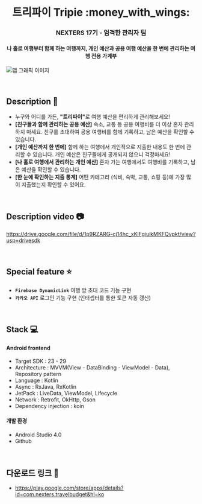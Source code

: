 <h1 align="center">트리파이 Tripie :money_with_wings:</h1>
<h3 align="center"> NEXTERS 17기 - 엄격한 관리자 팀 </h3>
<h4 align="center">나 홀로 여행부터 함께 하는 여행까지, 개인 예산과 공용 여행 예산을 한 번에 관리하는 여행 전용 가계부</h4>

![앱 그래픽 이미지](https://user-images.githubusercontent.com/41371709/91124637-924cff00-e6da-11ea-95a3-6a6eff99bec6.png)

<br>

## Description :memo:

- 누구와 어디를 가든, <b>"트리파이"</b>로 여행 예산을 편리하게 관리해보세요!
- <b>[친구들과 함께 관리하는 공용 예산]</b> 숙소, 교통 등 공용 여행비를 더 이상 혼자 관리하지 마세요. 친구를 초대하여 공용 여행비를 함께 기록하고, 남은 예산을 확인할 수 있습니다.
- <b>[개인 예산까지 한 번에]</b> 함께 하는 여행에서 개인적으로 지출한 내용도 한 번에 관리할 수 있습니다. 개인 예산은 친구들에게 공개되지 않으니 걱정마세요!
- <b>[나 홀로 여행에서 관리하는 개인 예산]</b> 혼자 가는 여행에서도 여행비를 기록하고, 남은 예산을 확인할 수 있습니다.
- <b>[한 눈에 확인하는 지출 통계]</b> 어떤 카테고리 (식비, 숙박, 교통, 쇼핑 등)에 가장 많이 지출했는지 확인할 수 있어요.

<br>

## Description video :camera:

https://drive.google.com/file/d/1p9RZARG-cj14hc_xKlFgiuikMKFQvpkt/view?usp=drivesdk

<br>

## Special feature :star:

- **``` Firebase DynamicLink ```** 여행 방 초대 코드 기능 구현 
- **``` 카카오 API ```** 로그인 기능 구현 (인터셉터를 통한 토큰 자동 갱신)

<br>

## Stack :computer:

#### Android frontend 
  - Target SDK : 23 - 29
  - Architecture : MVVM(View - DataBinding - ViewModel - Data), Repository pattern
  - Language : Kotlin
  - Async : RxJava, RxKotlin
  - JetPack : LiveData, ViewModel, Lifecycle
  - Network : Retrofit, OkHttp, Gson
  - Dependency injection : koin
 
#### 개발 환경
  - Android Studio 4.0
  - Github
  
<br>

## 다운로드 링크 :link:
  - https://play.google.com/store/apps/details?id=com.nexters.travelbudget&hl=ko

